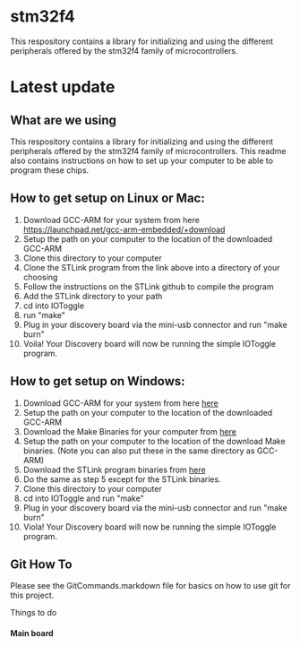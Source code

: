 # stm32f4

This respository contains a library for initializing and using the different peripherals offered by the stm32f4 family of microcontrollers.  

# Latest update 

## What are we using
This respository contains a library for initializing and using the different peripherals offered by the stm32f4 family of microcontrollers. 
This readme also contains instructions on how to set up your computer to be able to program these chips.

## How to get setup on Linux or Mac: 
1. Download GCC-ARM for your system from here https://launchpad.net/gcc-arm-embedded/+download 
2. Setup the path on your computer to the location of the downloaded GCC-ARM
3. Clone this directory to your computer
4. Clone the STLink program from the link above into a directory of your choosing
5. Follow the instructions on the STLink github to compile the program 
6. Add the STLink directory to your path
7. cd into IOToggle
8. run "make"
9. Plug in your discovery board via the mini-usb connector and run "make burn"
10. Voila! Your Discovery board will now be running the simple IOToggle program.

## How to get setup on Windows: 
1. Download GCC-ARM for your system from here [here](https://launchpad.net/gcc-arm-embedded/+download)
2. Setup the path on your computer to the location of the downloaded GCC-ARM
4. Download the Make Binaries for your computer from [here](http://gnuwin32.sourceforge.net/packages/make.htm)
5. Setup the path on your computer to the location of the download Make binaries. (Note you can also put these in the same directory as GCC-ARM)
6. Download the STLink program binaries from [here](http://www.emb4fun.de/archive/stlink/index.html)
7. Do the same as step 5 except for the STLink binaries.
8. Clone this directory to your computer
9. cd into IOToggle and run "make"
10. Plug in your discovery board via the mini-usb connector and run "make burn"
11. Viola! Your Discovery board will now be running the simple IOToggle program.

## Git How To
Please see the GitCommands.markdown file for basics on how to use git for this project.

Things to do

#### Main board




